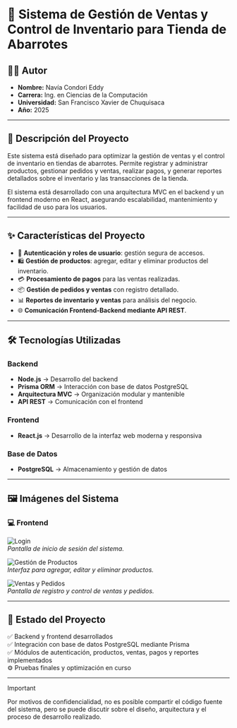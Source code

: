 # 🛒 Sistema de Gestión de Ventas y Control de Inventario para Tienda de Abarrotes

## 👨‍💻 Autor
- **Nombre:** Navía Condori Eddy  
- **Carrera:** Ing. en Ciencias de la Computación  
- **Universidad:** San Francisco Xavier de Chuquisaca  
- **Año:** 2025  

---

## 📖 Descripción del Proyecto
Este sistema está diseñado para optimizar la gestión de ventas y el control de inventario en tiendas de abarrotes. Permite registrar y administrar productos, gestionar pedidos y ventas, realizar pagos, y generar reportes detallados sobre el inventario y las transacciones de la tienda.  

El sistema está desarrollado con una arquitectura MVC en el backend y un frontend moderno en React, asegurando escalabilidad, mantenimiento y facilidad de uso para los usuarios.  

---

## ✨ Características del Proyecto
- 🔑 **Autenticación y roles de usuario**: gestión segura de accesos.  
- 🛍️ **Gestión de productos**: agregar, editar y eliminar productos del inventario.  
- 💳 **Procesamiento de pagos** para las ventas realizadas.  
- 📦 **Gestión de pedidos y ventas** con registro detallado.  
- 📊 **Reportes de inventario y ventas** para análisis del negocio.  
- 🌐 **Comunicación Frontend-Backend mediante API REST**.  

---

## 🛠️ Tecnologías Utilizadas

### Backend
- **Node.js** → Desarrollo del backend  
- **Prisma ORM** → Interacción con base de datos PostgreSQL  
- **Arquitectura MVC** → Organización modular y mantenible  
- **API REST** → Comunicación con el frontend  

### Frontend
- **React.js** → Desarrollo de la interfaz web moderna y responsiva  

### Base de Datos
- **PostgreSQL** → Almacenamiento y gestión de datos  

---

## 🖼️ Imágenes del Sistema

### 💻 Frontend
![Login](./assets/login.png)  
*Pantalla de inicio de sesión del sistema.*

![Gestión de Productos](./assets/productos.png)  
*Interfaz para agregar, editar y eliminar productos.*

![Ventas y Pedidos](./assets/ventas.png)  
*Pantalla de registro y control de ventas y pedidos.*

---

## 📌 Estado del Proyecto
✅ Backend y frontend desarrollados  
✅ Integración con base de datos PostgreSQL mediante Prisma  
✅ Módulos de autenticación, productos, ventas, pagos y reportes implementados  
⚙️ Pruebas finales y optimización en curso  

---

> [!IMPORTANT]  
> Por motivos de confidencialidad, no es posible compartir el código fuente del sistema, pero se puede discutir sobre el diseño, arquitectura y el proceso de desarrollo realizado.
